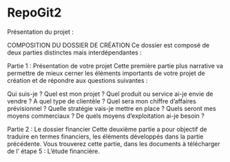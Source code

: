 # RepoGit2

Présentation du projet :

COMPOSITION DU DOSSIER DE CRÉATION
Ce dossier est composé de deux parties distinctes mais interdépendantes :

Partie 1 : Présentation de votre projet
Cette première partie plus narrative va permettre de mieux cerner les éléments importants de votre projet de création et de répondre aux questions suivantes :

Qui suis-je ?
Quel est mon projet ?
Quel produit ou service ai-je envie de vendre ?
A quel type de clientèle ?
Quel sera mon chiffre d’affaires prévisionnel ?
Quelle stratégie vais-je mettre en place ?
Quels seront mes moyens commerciaux ?
De quels moyens d’exploitation ai-je besoin ?
 

Partie 2 : Le dossier financier
Cette deuxième partie a pour objectif de traduire en termes financiers, les éléments développés dans la partie précédente. Vous trouverez cette partie, dans les documents à télécharger de l’ étape 5 : L’étude financière.

